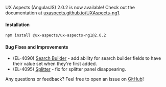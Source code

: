 UX Aspects (AngularJS) 2.0.2 is now available! Check out the documentation at [uxaspects.github.io/UXAspects-ng1](https://uxaspects.github.io/UXAspects-ng1).

#### Installation
````bash
npm install @ux-aspects/ux-aspects-ng1@2.0.2
````

#### Bug Fixes and Improvements
* (EL-4090) [Search Builder](https://uxaspects.github.io/UXAspects-ng1/#/components/search#search-builder-ng1) - add ability for search builder fields to have their value set when they're first added.
* (EL-4095) [Splitter](https://uxaspects.github.io/UXAspects-ng1/#/components/splitter#splitter-ng1) - fix for splitter panel disappearing.

Any questions or feedback? Feel free to open an issue on [GitHub](https://github.com/UXAspects/UXAspects-ng1/issues)!

